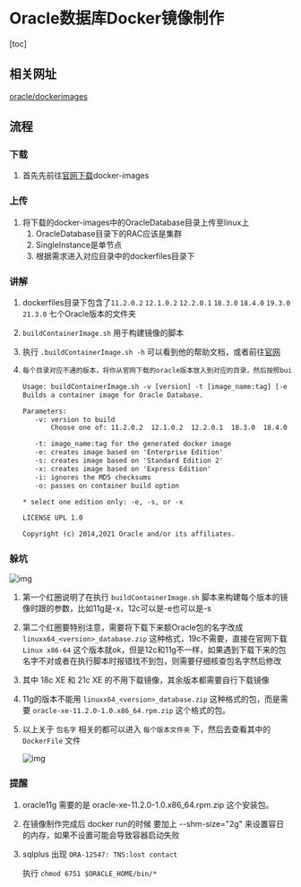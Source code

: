 # Oracle数据库Docker镜像制作

[toc]

## 相关网址

[oracle/dockerimages](https://github.com/oracle/docker-images)



## 流程

### 下载

1. 首先先前往[官网下载](https://github.com/oracle/docker-images)docker-images

### 上传

1. 将下载的docker-images中的OracleDatabase目录上传至linux上
   1. OracleDatabase目录下的RAC应该是集群
   2. SingleInstance是单节点
   3. 根据需求进入对应目录中的dockerfiles目录下

### 讲解

1. dockerfiles目录下包含了`11.2.0.2`  `12.1.0.2`  `12.2.0.1`  `18.3.0`  `18.4.0`  `19.3.0`  `21.3.0`  七个Oracle版本的文件夹

1.  `buildContainerImage.sh` 用于构建镜像的脚本

   1. 执行 `.buildContainerImage.sh -h` 可以看到他的帮助文档，或者前往[官网](https://github.com/oracle/docker-images/tree/main/OracleDatabase/SingleInstance)

   2. ```tex
      每个目录对应不通的版本，将你从官网下载的oracle版本放入到对应的目录，然后按照buildContainerImage.sh脚本的帮助文档 执行对应的命令和添加对应的参数
      
      Usage: buildContainerImage.sh -v [version] -t [image_name:tag] [-e | -s | -x] [-i] [-o] [container build option]
      Builds a container image for Oracle Database.
      
      Parameters:
         -v: version to build
             Choose one of: 11.2.0.2  12.1.0.2  12.2.0.1  18.3.0  18.4.0  19.3.0  21.3.0
      
         -t: image_name:tag for the generated docker image
         -e: creates image based on 'Enterprise Edition'
         -s: creates image based on 'Standard Edition 2'
         -x: creates image based on 'Express Edition'
         -i: ignores the MD5 checksums
         -o: passes on container build option
      
      * select one edition only: -e, -s, or -x
      
      LICENSE UPL 1.0
      
      Copyright (c) 2014,2021 Oracle and/or its affiliates.
      ```
      

### 躲坑

![img](https://img-blog.csdnimg.cn/c704d6b51b894fd9863373e5c4eb76f2.png?x-oss-process=image/watermark,type_d3F5LXplbmhlaQ,shadow_50,text_Q1NETiBAbGl1ZG9uZ3lhbmcxMjM=,size_20,color_FFFFFF,t_70,g_se,x_16)

1. 第一个红圈说明了在执行 `buildContainerImage.sh` 脚本来构建每个版本的镜像时跟的参数，比如11g是-x，12c可以是-e也可以是-s

2. 第二个红圈要特别注意，需要将下载下来额Oracle包的名字改成 `linuxx64_<version>_database.zip` 这种格式，19c不需要，直接在官网下载 `Linux x86-64` 这个版本就ok，但是12c和11g不一样，如果遇到下载下来的包名字不对或者在执行脚本时报错找不到包，则需要仔细核查包名字然后修改

3. 其中 18c XE 和 21c XE 的不用下载镜像，其余版本都需要自行下载镜像

4. 11g的版本不能用 `linuxx64_<version>_database.zip` 这种格式的包，而是需要 `oracle-xe-11.2.0-1.0.x86_64.rpm.zip` 这个格式的包。

5. 以上关于 `包名字` 相关的都可以进入 `每个版本文件夹` 下，然后去查看其中的 `DockerFile` 文件

   ![img](https://img-blog.csdnimg.cn/ab710b0f2296451899669dd5b785f605.png?x-oss-process=image/watermark,type_d3F5LXplbmhlaQ,shadow_50,text_Q1NETiBAbGl1ZG9uZ3lhbmcxMjM=,size_20,color_FFFFFF,t_70,g_se,x_16)

### 提醒

1. oracle11g 需要的是 oracle-xe-11.2.0-1.0.x86_64.rpm.zip 这个安装包。

2. 在镜像制作完成后 docker run的时候 要加上 --shm-size="2g" 来设置容日的内存，如果不设置可能会导致容器启动失败

3. sqlplus 出现 `ORA-12547: TNS:lost contact`

   执行 `chmod 6751 $ORACLE_HOME/bin/*`